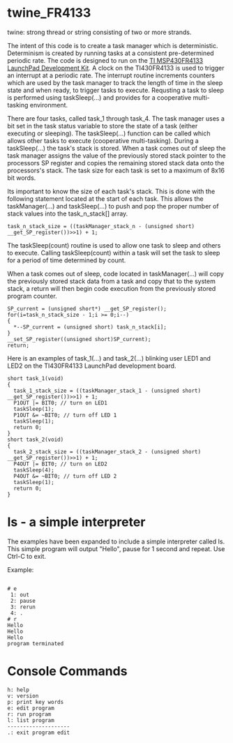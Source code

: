 # twine_FR4133

twine: strong thread or string consisting of two or more strands.

The intent of this code is to create a task manager which is deterministic. Determinism is created by running tasks at a consistent pre-determined periodic rate. The code is designed to run on the [TI MSP430FR4133 LaunchPad Development Kit](https://www.ti.com/store/ti/en/p/product/?p=MSP-EXP430FR4133). A clock on the TI430FR4133 is used to trigger an interrupt at a periodic rate. The interrupt routine increments counters which are used by the task manager to track the length of time in the sleep state and when ready, to trigger tasks to execute. Requsting a task to sleep is performed using taskSleep(...) and provides for a cooperative multi-tasking environment.

There are four tasks, called task_1 through task_4. The task manager uses a bit set in the task status variable to store the state of a task (either executing or sleeping). The taskSleep(...) function can be called which allows other tasks to execute (cooperative multi-tasking). During a taskSleep(...) the task's stack is stored. When a task comes out of sleep the task manager assigns the value of the previously stored stack pointer to the processors SP register and copies the remaining stored stack data onto the processors's stack. The task size for each task is set to a maximum of 8x16 bit words.

Its important to know the size of each task's stack. This is done with the following statement located at the start of each task. This allows the taskManager(…) and taskSleep(…) to push and pop the proper number of stack values into the task_n_stack[] array.

```
task_n_stack_size = ((taskManager_stack_n - (unsigned short) __get_SP_register())>>1) + 1;
```

The taskSleep(count) routine is used to allow one task to sleep and others to execute. Calling taskSleep(count) within a task will set the task to sleep for a period of time determined by count.

When a task comes out of sleep, code located in taskManager(…)  will copy the previously stored stack data from a task and copy that to the system stack, a return will then begin code execution from the previously stored program counter.

```
SP_current = (unsigned short*) __get_SP_register();
for(i=task_n_stack_size - 1;i >= 0;i--)
{
  *--SP_current = (unsigned short) task_n_stack[i];
}
__set_SP_register((unsigned short)SP_current);
return;
````

Here is an examples of task_1(…) and task_2(…) blinking user LED1 and LED2 on the TI430FR4133 LaunchPad development board.

```
short task_1(void)
{
  task_1_stack_size = ((taskManager_stack_1 - (unsigned short) __get_SP_register())>>1) + 1;
  P1OUT |= BIT0; // turn on LED1
  taskSleep(1);
  P1OUT &= ~BIT0; // turn off LED 1
  taskSleep(1);
  return 0;
}
short task_2(void)
{
  task_2_stack_size = ((taskManager_stack_2 - (unsigned short) __get_SP_register())>>1) + 1;
  P4OUT |= BIT0; // turn on LED2
  taskSleep(4);
  P4OUT &= ~BIT0; // turn off LED 2
  taskSleep(1);
  return 0;
}
```

# Is - a simple interpreter

The examples have been expanded to include a simple interpreter called Is.
This simple program will output "Hello", pause for 1 second and repeat. Use Ctrl-C to exit.

Example:
```

# e
 1: out
 2: pause
 3: rerun
 4: .
# r
Hello
Hello
Hello
program terminated
```

# Console Commands

```
h: help
v: version
p: print key words
e: edit program
r: run program
l: list program
--------------------
.: exit program edit
```
